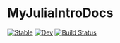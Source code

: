 # MyJuliaIntroDocs

[![Stable](https://img.shields.io/badge/docs-stable-blue.svg)](https://dmetivie.github.io/MyJuliaIntroDocs.jl/stable/)
[![Dev](https://img.shields.io/badge/docs-dev-blue.svg)](https://dmetivie.github.io/MyJuliaIntroDocs.jl/dev/)
[![Build Status](https://github.com/dmetivie/MyJuliaIntroDocs.jl/actions/workflows/CI.yml/badge.svg?branch=master)](https://github.com/dmetivie/MyJuliaIntroDocs.jl/actions/workflows/CI.yml?query=branch%3Amaster)
